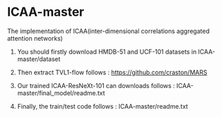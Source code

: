 # ICAA-master

The implementation of ICAA(inter-dimensional correlations aggregated attention networks)

1. You should firstly download HMDB-51 and UCF-101 datasets in ICAA-master/dataset

2. Then extract TVL1-flow follows : https://github.com/craston/MARS

3. Our trained ICAA-ResNeXt-101 can downloads follows : ICAA-master/final_model/readme.txt

4. Finally, the train/test code follows : ICAA-master/readme.txt

